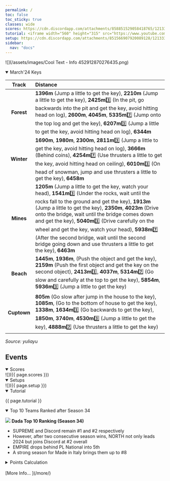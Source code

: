 ```yaml
---
permalink: /
toc: false
toc_sticky: true
classes: wide
scores: https://cdn.discordapp.com/attachments/858851529058418765/1213338763816869968/image0.jpg?ex=65f51cc8&is=65e2a7c8&hm=bdb60394f1c78edde4bffcc9d87012971a7b37392c9b89f02097e3a24f7a1dfc&
tutorial: <iframe width="560" height="315" src="https://www.youtube.com/embed/j4fzlHO9AIk?si=LMCe3oA6RQGd72Mm&amp;start=177" title="YouTube video player" frameborder="0" allow="accelerometer; autoplay; clipboard-write; encrypted-media; gyroscope; picture-in-picture; web-share" allowfullscreen></iframe>    
setup: https://cdn.discordapp.com/attachments/851566907920089128/1213339911990542416/image0.jpg?ex=65f51dd9&is=65e2a8d9&hm=c03909090b1a8bbf4c8ecf39ef85585e913a8a035cd08155fae99b1d746bfe5b&
sidebar:
  nav: "docs"
---
```

![](/assets/images/Cool Text - Info 452912870276435.png)  

<!--
![](https://cdn.discordapp.com/attachments/806343355264401478/848994894865104896/cooltext385495335534000.png)  

<details  markdown="block">
  <summary>
    Table of contents
  </summary>
  {: .text-delta }
1. TOC
{:toc} 
</details> -->  



<details  markdown="block" open>
  <summary> 
   March'24 Keys
  </summary>  

| Track | Distance |  
| :--: | :-- |  
**Forest** |  **1396m** (Jump a little to get the key), **2210m** (Jump a little to get the key), **2425m**3️⃣ (In the pit, go backwards into the pit and get the key, avoid hitting head on log), **2600m**, **4045m**, **5335m**7️⃣ (Jump onto the top log and get the key), **6207m**3️⃣ (Jump a little to get the key, avoid hitting head on log), **6344m**  
**Winter** | **1690m**, **1980m**, **2300m**, **2811m**3️⃣ (Jump a little to get the key, avoid hitting head on log), **3666m** (Behind coins), **4254m**7️⃣ (Use thrusters a little to get the key, avoid hitting head on ceiling), **6010m**3️⃣ (On head of snowman, jump and use thrusters a little to get the key), **6458m**  
**Mines** | **1205m** (Jump a little to get the key, watch your head), **1541m**3️⃣ (Under the rocks, wait until the rocks fall to the ground and get the key), **1913m** (Jump a little to get the key), **2350m**, **4023m** (Drive onto the bridge, wait until the bridge comes down and get the key), **5040m**3️⃣ (Drive carefully on the wheel and get the key, watch your head), **5938m**7️⃣ (After the second bridge, wait until the second bridge going down and use thrusters a little to get the key), **6463m**  
**Beach** |  **1445m**, **1936m**, (Push the object and get the key), **2159m** (Push the first object and get the key on the second object), **2413m**3️⃣, **4037m**, **5314m**7️⃣ (Go slow and carefully at the top to get the key), **5854m**, **5936m**3️⃣  (Jump a little to get the key)  
**Cuptown** |  **805m** (Go slow after jump in the house to the key), **1085m**, (Go to the bottom of house to get the key), **1338m**, **1634m**3️⃣ (Go backwards to get the key), **1850m**, **3740m**, **4530m**3️⃣ (Jump a little to get the key), **4888m**7️⃣ (Use thrusters a little to get the key)  

*Source: yuliayu*


</details>  

## Events  

<details  markdown="block" open>
  <summary> 
   Scores
  </summary>
![]({{ page.scores }})  
</details>  


<details  markdown="block" open>
  <summary> 
   Setups
  </summary>
![]({{ page.setup }})  

</details>

<details  markdown="block" open>
  <summary> 
   Tutorial
  </summary>

{{ page.tutorial }}
&nbsp;
</details>


<details  markdown="block" open>
  <summary> 
   Top 10 Teams Ranked after Season 34
  </summary>

![](https://cdn.discordapp.com/attachments/858336498159714324/1213347108980129832/image0.jpg?ex=65f5248d&is=65e2af8d&hm=9b6ffffb594de95581c53751260a435c8e03e433fb5ce4b7d92c886ad4db64a1&)
**Dada Top 10 Ranking (Season 34)**  
- SUPREME and Discord remain #1 and #2 respectively
- However, after two consecutive season wins, NORTH not only leads 2024 but joins Discord at #2 overall
- EMPIRE drops behind PL National into 5th
- A strong season for Made in Italy brings them up to #8  
<details markdown="block" >  
  <summary>  
      Points Calculation  
  </summary>  
  
{% capture notice-3 %}	
One season of ~15 matches is just not enough to determine the best HCR2 team.  So I came up with a simple method that takes into account placings from previous seasons.  This should provide a more stable and accurate ranking.  Teams do change over time, so I felt that placings in previous seasons should be less relevant as time passes by.
- ## **Most recent season**: 1st=12 points, 2nd=11 points, 3rd=10 points, … 12th = 1 point
- **Previous season**: 1st=11 points, 2nd=10 points, 3rd=9points, … 11th = 1 point
- **Two seasons ago**: 1st=10 points, 2nd=9 points, 3rd=8points, … 10th = 1 point
I.e. reducing by 1 point the value of each placement for every previous season.  Accordingly, seasons played more than a year ago will not count.
	
In table format: Points awarded according to final placement in previous seasons, where 0 was the final ranks in the last full season,  -1 is one season before, etc. 
```
Season ┃  1  2  3  4  5  6  7  8  9 10 11 12
━━━━━━━╋━━━━━━━━━━━━━━━━━━━━━━━━━━━━━━━━━━━━━
   0   ┃ 12 11 10  9  8  7  6  5  4  3  2  1
  -1   ┃ 11 10  9  8  7  6  5  4  3  2  1
  -2   ┃ 10  9  8  7  6  5  4  3  2  1
  -3   ┃  9  8  7  6  5  4  3  2  1
  -4   ┃  8  7  6  5  4  3  2  1
  -5   ┃  7  6  5  4  3  2  1
  -6   ┃  6  5  4  3  2  1
  -7   ┃  5  4  3  2  1
  -8   ┃  4  3  2  1
  -9   ┃  3  2  1
  -10  ┃  2  1
  -11  ┃  1
```
{% endcapture %}

<div class="notice">{{ notice-3 | markdownify }}</div>

 </details>  
&nbsp;  
</details> 
[More Info… ](/more/)
